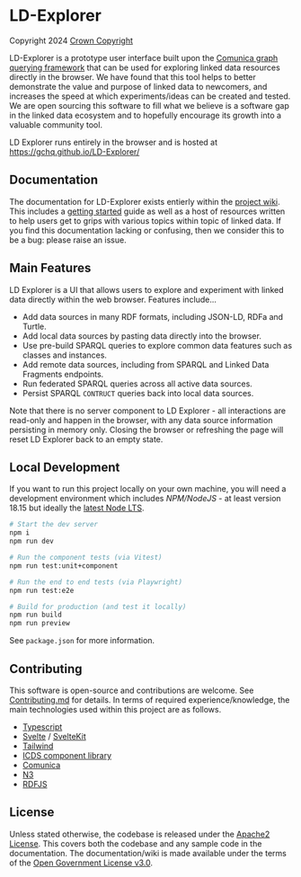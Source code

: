 # LD-Explorer

Copyright 2024 [Crown Copyright](https://www.nationalarchives.gov.uk/information-management/re-using-public-sector-information/uk-government-licensing-framework/crown-copyright/)

LD-Explorer is a prototype user interface built upon the [Comunica graph querying framework](https://comunica.dev/) that can be used for exploring linked data resources directly in the browser. We have found that this tool helps to better demonstrate the value and purpose of linked data to newcomers, and increases the speed at which experiments/ideas can be created and tested. We are open sourcing this software to fill what we believe is a software gap in the linked data ecosystem and to hopefully encourage its growth into a valuable community tool.

LD Explorer runs entirely in the browser and is hosted at https://gchq.github.io/LD-Explorer/

## Documentation

The documentation for LD-Explorer exists entierly within the [project wiki](https://github.com/gchq/LD-Explorer/wiki). This includes a [getting started](https://github.com/gchq/LD-Explorer/wiki/Getting-Started) guide as well as a host of resources written to help users get to grips with various topics within topic of linked data. If you find this documentation lacking or confusing, then we consider this to be a bug: please raise an issue.

## Main Features

LD Explorer is a UI that allows users to explore and experiment with linked data directly within the web browser. Features include...

- Add data sources in many RDF formats, including JSON-LD, RDFa and Turtle.
- Add local data sources by pasting data directly into the browser.
- Use pre-build SPARQL queries to explore common data features such as classes and instances.
- Add remote data sources, including from SPARQL and Linked Data Fragments endpoints.
- Run federated SPARQL queries across all active data sources.
- Persist SPARQL `CONTRUCT` queries back into local data sources.

Note that there is no server component to LD Explorer - all interactions are read-only and happen in the browser, with any data source information persisting in memory only. Closing the browser or refreshing the page will reset LD Explorer back to an empty state.

## Local Development

If you want to run this project locally on your own machine, you will need a development environment which includes _NPM/NodeJS_ - at least version 18.15 but ideally the [latest Node LTS](https://nodejs.org/en).

```sh
# Start the dev server
npm i
npm run dev

# Run the component tests (via Vitest)
npm run test:unit+component

# Run the end to end tests (via Playwright)
npm run test:e2e

# Build for production (and test it locally)
npm run build
npm run preview
```

See `package.json` for more information.

## Contributing

This software is open-source and contributions are welcome. See [Contributing.md](./CONTRIBUTING.md) for details. In terms of required experience/knowledge, the main technologies used within this project are as follows.

- [Typescript](https://www.typescriptlang.org/)
- [Svelte](https://svelte.dev/) / [SvelteKit](https://kit.svelte.dev/)
- [Tailwind](https://tailwindcss.com/)
- [ICDS component library](https://design.sis.gov.uk/components)
- [Comunica](https://comunica.dev/)
- [N3](https://rdf.js.org/N3.js/)
- [RDFJS](https://rdf.js.org/)

## License

Unless stated otherwise, the codebase is released under the [Apache2 License](https://www.apache.org/licenses/LICENSE-2.0). This covers both the codebase and any sample code in the documentation. The documentation/wiki is made available under the terms of the [Open Government License v3.0](https://www.nationalarchives.gov.uk/doc/open-government-licence/version/3/).
